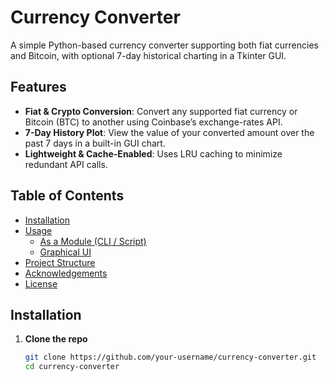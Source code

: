 # Currency Converter

A simple Python-based currency converter supporting both fiat currencies and Bitcoin, with optional 7-day historical charting in a Tkinter GUI.

## Features

- **Fiat & Crypto Conversion**: Convert any supported fiat currency or Bitcoin (BTC) to another using Coinbase’s exchange-rates API.  
- **7-Day History Plot**: View the value of your converted amount over the past 7 days in a built-in GUI chart.  
- **Lightweight & Cache-Enabled**: Uses LRU caching to minimize redundant API calls.

## Table of Contents

- [Installation](#installation)  
- [Usage](#usage)  
  - [As a Module (CLI / Script)](#as-a-module-cli--script)  
  - [Graphical UI](#graphical-ui)  
- [Project Structure](#project-structure)  
- [Acknowledgements](#acknowledgements)  
- [License](#license)  

## Installation

1. **Clone the repo**  
   ```bash
   git clone https://github.com/your-username/currency-converter.git
   cd currency-converter
